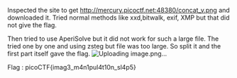 
Inspected the site to get http://mercury.picoctf.net:48380/concat_v.png and downloaded it. 
Tried normal methods like xxd,bitwalk, exif, XMP but that did not give the flag.

Then tried to use AperiSolve but it did not work for such a large file. The tried one by one and using zsteg but file was too large. So split it and the first part itself gave the flag.
![Uploading image.png…]()


Flag : picoCTF{imag3_m4n1pul4t10n_sl4p5}

